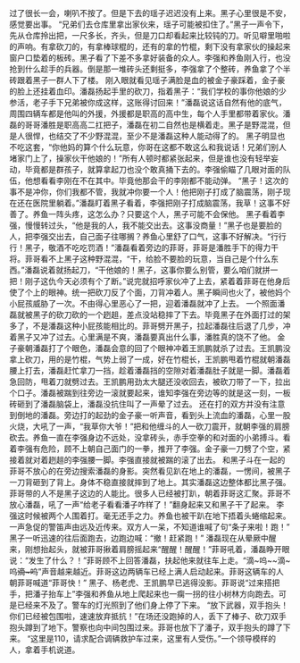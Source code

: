 过了很长一会，喇叭不按了。但是下去的瑶子迟迟没有上来。黑子心里很是不安，感觉要出事。
“兄弟们去仓库里拿出家伙来，瑶子可能被扣住了。”黑子一声令下，先从仓库拎出把，一尺多长，齐头，但是刀口却看起来比较钝的刀。听见噼里啪啦的声响。有拿砍刀的，有拿棒球棍的，还有的拿的竹棍，剩下没有拿家伙的操起来窗户口垫着的板砖。黑子看了下差不多拿好装备的众人。李强和养鱼刚入行，也没抢到什么趁手的兵器。倒是那一堆砖头还剩挺多，李强拿了个整砖，养鱼拿了个半砖跟着黑子一群人下了楼。
刚入眼就看见瑶子满脸是血的被金子豪踩着，金子豪的脸上还挂着血印。潘磊扬起手里的砍刀，指着黑子：“我们学校的事你他娘的少参活，老子手下兄弟被你成这样，这账得讨回来！”潘磊说这话自然有他的底气，周围四辆车都是他叫的外援，外援都是职高的高中生，每个人手里都带着家伙。潘磊的哥哥潘胜是职高高二扛把子，潘磊在初二自然也是横着走。黑子是野混混，但是人很悍，也结交了不少野混混，至少不是潘磊这种人能动得了的。
黑子明显也不吃这套，“你他妈的算个什么玩意，你哥在这都不敢这么和我说话！兄弟们别人堵家门上了，操家伙干他娘的！”所有人顿时都紧张起来，但是谁也没有轻举妄动，毕竟都是群孩子，就算拿起刀也没个敢真捅下去的。李强偷瞄了几眼对面的队伍，他想看看李刚在不在其中。毕竟他那会干的李刚都不能动弹。
“黑子！这次的事不是冲你，你们我都不管，我就冲你要一个人！他把刚子打成了脑震荡，刚子现在还在医院里躺着。”潘磊盯着黑子看着，李强把刚子打成脑震荡，我草！这事不好善了。养鱼一阵头疼，这怎么办？只要这个人，黑子可能不会保他。
黑子看着李强，慢慢转过头，“他是我的人，我不能交出去。这事没商量！”黑子也是要脸的人，把李强交出去，自己面子往哪搁？养鱼心里舒了口气，这事不好解决。“行行行！黑子，敬酒不吃吃罚酒！”潘磊看着旁边的菲哥，菲哥是潘胜手下的得力干将。菲哥看不上黑子这种野混混，“干，给脸不要脸的玩意，当自己是个什么东西。”潘磊说着就扬起刀，“干他娘的！黑子，这事你要么别管，要么咱们就拼一把！刚子这仇今天必须有个了断。”说完就招呼家伙冲了上去，紧着着菲哥在他身后使了个上的眼神。统一把砍刀反了个面，刀背冲着人。黑子瞬间也火了，被他妈个小屁孩威胁了一次。不由得心里恶心了一把，迎着潘磊就冲了上去。
一个照面潘磊就被黑子的砍刀砍的一个趔趄，差点没站稳摔了下去。毕竟黑子在外面打过的架多了，不是潘磊这种小屁孩能相比的。菲哥劈开黑子，拉起潘磊往后退了几步，冲着黑子又冲了过去。心里满是不爽，潘磊要真出什么事，潘胜真的饶不了他。
金子豪朝潘磊打了个眼色，潘磊会意的回了个眼神冲着王凯鹏就杀了过去。王凯鹏没拿上砍刀，用的是竹棍，气势上弱了一成，好在竹棍长，王凯鹏甩着竹棍就朝潘磊腰上打去，潘磊赶忙拿刀一挡，趁着潘磊挡的空隙对着潘磊肚子就是一脚。潘磊着急回防，甩着刀就劈过去。王凯鹏用劲太大腿还没收回去，被砍刀带了一下，拉出个口子。潘磊被踹到往旁边一滚就要起来，谁知李强在旁边等的就是这一刻，一板砖砸到了潘磊脑袋上，潘磊没抗住叫了一声晕了过去。
还在打的双方并没有注意到倒地的潘磊。旁边打的起劲的金子豪一听声音，看到头上流血的潘磊，心里一股火烧，大吼了一声，“我草你大爷！”把和他缠斗的人一砍刀震开，就朝李强的肩膀砍去。养鱼一直在李强身边不远处，没拿砖头，赤手空拳的和对面的小弟搏斗。看着李强有危险，顾不上朝自己面门的一拳，推开了李强。金子豪一刀劈了个空，紧接着就对着趔趄的李强腰一脚。李强直接就被踹的滚了出去。
和黑子斗在一起的菲哥不放心的在旁边搜索潘磊的身影。突然看见趴在地上的潘磊，一愣间，被黑子一刀背砸到了背上。身体不稳直接就摔到了地上。其实潘磊这边整体都比黑子强。菲哥带的人不是黑子这边的人能比。很多人已经被打趴，朝着菲哥这汇聚。菲哥不放心潘磊，吼了一声“给老子看看潘子咋样了！”翻身起来又和黑子干了起来。
李强这时候被两个人围着打。毫无还手之力。养鱼也被干趴在地下捂着头蜷缩起来。一声急促的警笛声由远及近传来。双方人一呆，不知道谁喊了句“条子来啦！跑！”
黑子一听迅速的往后面跑去，边跑边喊：“撤！赶紧跑！”
潘磊现在从晕厥中醒来，刚想抬起头，就被菲哥揪着肩膀摇起来“醒醒！醒醒！”菲哥吼着，潘磊睁开眼说：“发生了什么？！”菲哥顾不上回答潘磊，扶起他来就往车上走。“滴~呜~~滴~呜~~滴~呜~~”声音越来越近。菲哥这边两辆车已经上满人启动起来。菲哥这辆车的人朝菲哥喊道“菲哥快！”
黑子、杨老虎、王凯鹏早已逃得没影。菲哥说“过来搭把手，把潘子抬车上”李强和养鱼从地上爬起来也一瘸一拐的往小树林方向跑去。可是已经来不及了。警车的灯光照到了他们身上停了下来。
“放下武器，双手抱头！你们已经被包围啦，速速放弃抵抗！”在场还没跑掉的人，丢下了棒子、砍刀双手抱头蹲到了地下。警察也向中间包围过来。菲哥也放下了潘子，双手抱头的蹲了下来。
“这里是110，请求配合调辆救护车过来，这里有人受伤。”一个领导模样的人，拿着手机说道。
